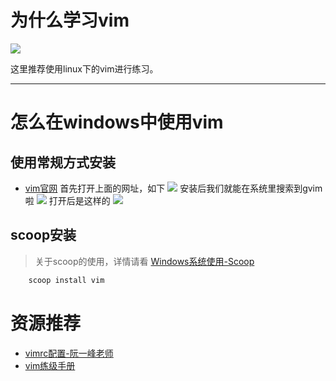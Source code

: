 # 为什么学习vim
![](https://static.meowrain.cn/i/2023/03/31/yvole7-3.webp)

这里推荐使用linux下的vim进行练习。

---

# 怎么在windows中使用vim
## 使用常规方式安装
- [vim官网](https://www.vim.org/download.php)
首先打开上面的网址，如下
![](https://static.meowrain.cn/i/2023/03/31/yy40hm-3.webp)
安装后我们就能在系统里搜索到gvim啦
![](https://static.meowrain.cn/i/2023/03/31/yycdfg-3.webp)
打开后是这样的
![](https://static.meowrain.cn/i/2023/03/31/yyprph-3.webp)

## scoop安装
> 关于scoop的使用，详情请看 [Windows系统使用-Scoop](/System-learn/Windows-learn.md#scoop)
```powershell
    scoop install vim
```

# 资源推荐
- [vimrc配置-阮一峰老师](https://www.ruanyifeng.com/blog/2018/09/vimrc.html)
- [vim练级手册](https://www.bookstack.cn/read/wxnacy/docs-key-position.md)